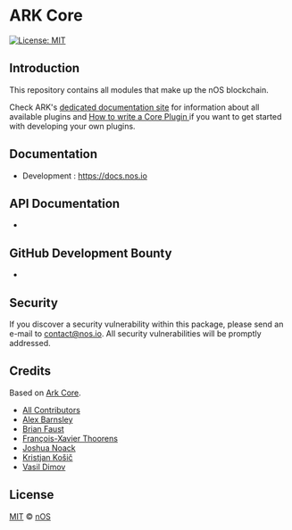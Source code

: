 # ARK Core

[![License: MIT](https://badgen.now.sh/badge/license/MIT/green)](https://opensource.org/licenses/MIT)

## Introduction

This repository contains all modules that make up the nOS blockchain.

Check ARK's [dedicated documentation site](https://docs.ark.io/guidebook/core/plugins/) for information about all available plugins and [How to write a Core Plugin
](https://docs.ark.io/tutorials/core/plugins/how-to-write-a-core-plugin.html) if you want to get started with developing your own plugins.

## Documentation

-   Development : https://docs.nos.io

## API Documentation

-

## GitHub Development Bounty

-

## Security

If you discover a security vulnerability within this package, please send an e-mail to contact@nos.io. All security vulnerabilities will be promptly addressed.

## Credits

Based on [Ark Core](https://github.com/ArkEcosystem).

-   [All Contributors](../../contributors)
-   [Alex Barnsley](https://github.com/alexbarnsley)
-   [Brian Faust](https://github.com/faustbrian)
-   [François-Xavier Thoorens](https://github.com/fix)
-   [Joshua Noack](https://github.com/supaiku0)
-   [Kristjan Košič](https://github.com/kristjank)
-   [Vasil Dimov](https://github.com/vasild)

## License

[MIT](LICENSE) © [nOS](https://nos.io)
